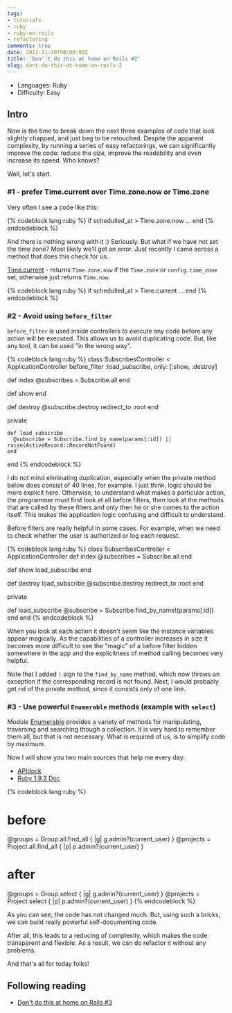```yaml
---
tags:
- tutorials
- ruby
- ruby-on-rails
- refactoring
comments: true
date: 2012-11-10T00:00:00Z
title: 'Don''t do this at home on Rails #2'
slug: dont-do-this-at-home-on-rails-2
---
```


- Languages: Ruby
- Difficulty: <span class="label label-success">Easy</span>

## Intro

Now is the time to break down the next three examples of code that look
slightly chapped, and just beg to be retouched. Despite the apparent
complexity, by running a series of easy refactorings, we can significantly
improve the code: reduce the size, improve the readability and even
increase its speed. Who knows?

<!--more-->

Well, let's start.

### \#1 - prefer Time.current over Time.zone.now or Time.zone

Very often I see a code like this:

{% codeblock lang:ruby %}
if schedulled_at > Time.zone.now
  ...
end
{% endcodeblock %}

And there is nothing wrong with it :) Seriously. But what if we have not set
the time zone? Most likely we'll get an error. Just recently I came across a
method that does this check for us.

[Time.current](http://apidock.com/rails/Time/current/class) - returns
`Time.zone.now` if the `Time.zone` or `config.time_zone` set,
otherwise just returns `Time.now`.

{% codeblock lang:ruby %}
if schedulled_at > Time.current
  ...
end
{% endcodeblock %}

### \#2 - Avoid using `before_filter`

`before_filter` is used inside controllers to execute any code before any action
will be executed. This allows us to avoid duplicating code. But, like any tool,
it can be used "in the wrong way".

{% codeblock lang:ruby %}
class SubscribesController < ApplicationController
  before_filter :load_subscribe, only: [:show, :destroy]

  def index
    @subscribes = Subscribe.all
  end

  def show
  end

  def destroy
    @subscribe.destroy
    redirect_to :root
  end

  private

    def load_subscribe
      @subscribe = Subscribe.find_by_name(params[:id]) || raise(ActiveRecord::RecordNotFound)
    end
end
{% endcodeblock %}

I do not mind eliminating duplication, especially when the private method below
does consist of 40 lines, for example. I just think, logic should be more explicit
here. Otherwise, to understand what makes a particular action, the programmer
must first look at all before filters, then look at the methods that are
called by these filters and only then he or she comes to the action itself. This makes
the application logic confusing and difficult to understand.

Before filters are really helpful in some cases. For example, when we need to check
whether the user is authorized or log each request.

{% codeblock lang:ruby %}
class SubscribesController < ApplicationController
  def index
    @subscribes = Subscribe.all
  end

  def show
    load_subscribe
  end

  def destroy
    load_subscribe
    @subscribe.destroy
    redirect_to :root
  end

  private

  def load_subscribe
    @subscribe = Subscribe.find_by_name!(params[:id])
  end
end
{% endcodeblock %}

When you look at each action it doesn't seem like the instance variables appear
magically. As the capabilities of a controller increases in size it becomes more
difficult to see the "magic" of a before filter hidden somewhere in the app
and the explicitness of method calling becomes very helpful.

Note that I added `!` sign to the `find_by_name` method, which now throws an exception if the
corresponding record is not found. Next, I would probably get rid of the private
method, since it consists only of one line.

### \#3 - Use powerful `Enumerable` methods (example with `select`)

Module [Enumerable](http://ruby-doc.org/core-1.9.3/Enumerable.html) provides a
variety of methods for manipulating, traversing and searching though a
collection. It is very hard to remember them all, but that is not necessary.
What is required of us, is to simplify code by maximum.

Now I will show you two main sources that help me every day:
- [APIdock](http://apidock.com/)
- [Ruby 1.9.3 Doc](http://ruby-doc.org/core-1.9.3/)

{% codeblock lang:ruby %}
# before
@groups = Group.all.find_all { |g| g.admin?(current_user) }
@projects = Project.all.find_all { |p| p.admin?(current_user) }

# after
@groups = Group.select { |g| g.admin?(current_user) }
@projects = Project.select { |p| p.admin?(current_user) }
{% endcodeblock %}

As you can see, the code has not changed much.
But, using such a bricks, we can build really powerful self-documenting code.

After all, this leads to a reducing of complexity, which makes the code
transparent and flexible. As a result, we can do refactor
it without any problems.

And that's all for today folks!

## Following reading
- [Don't do this at home on Rails #3](/2013/01/dont-do-this-at-home-on-rails-3)
